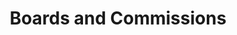 ---
title: "Boards and Commissions"
myRole: "Product Manager"
order: 4
thumbnail: "./images/boards-and-commissions.jpg"
path: "/projects/boards-and-commissions"
---